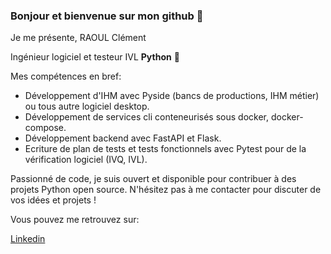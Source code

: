 ### Bonjour et bienvenue sur mon github 👋

Je me présente, RAOUL Clément

Ingénieur logiciel et testeur IVL **Python** 🐍

Mes compétences en bref:
- Développement d'IHM avec Pyside (bancs de productions, IHM métier) ou tous autre logiciel desktop.
- Développement de services cli conteneurisés sous docker, docker-compose.
- Développement backend avec FastAPI et Flask.
- Ecriture de plan de tests et tests fonctionnels avec Pytest pour de la vérification logiciel (IVQ, IVL).

Passionné de code, je suis ouvert et disponible pour contribuer à des projets Python open source. N'hésitez pas à me contacter pour discuter de vos idées et projets !

Vous pouvez me retrouvez sur:

<a href="linkedin.com/in/clément-raoul-037b94222" target="_blank">Linkedin</a>

<!--
**clementraoulastek/clementraoulastek** is a ✨ _special_ ✨ repository because its `README.md` (this file) appears on your GitHub profile.

Here are some ideas to get you started:

- 🔭 I’m currently working on ...
- 🌱 I’m currently learning ...
- 👯 I’m looking to collaborate on ...
- 🤔 I’m looking for help with ...
- 💬 Ask me about ...
- 📫 How to reach me: ...
- 😄 Pronouns: ...
- ⚡ Fun fact: ...
-->

